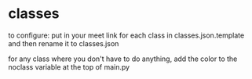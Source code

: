 # classes

to configure:
put in your meet link for each class in classes.json.template and then rename it to classes.json

for any class where you don't have to do anything, add the color to the noclass variable at the top of main.py
